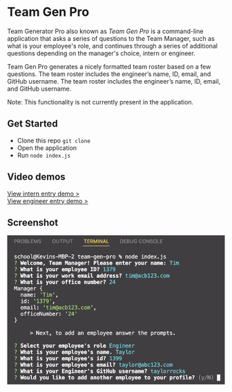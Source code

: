 # Team Gen Pro
Team Generator Pro also known as *Team Gen Pro* is a command-line application that asks a series of questions to the Team Manager, such as what is your employee's role, and continues through a series of additional questions depending on the manager's choice, intern or engineer. 

Team Gen Pro generates a nicely formatted team roster based on a few questions. The team roster includes the engineer’s name, ID, email, and GitHub username.
The team roster includes the engineer’s name, ID, email, and GitHub username.

Note: This functionality is not currently present in the application.

## Get Started
- Clone this repo `git clone` 
- Open the application
- Run `node index.js`

## Video demos

[View intern entry demo >](https://drive.google.com/file/d/1eSY_gw_2LnO3CDk1M3Y9-Ri5-plE1KeL/view)
<br />
[View engineer entry demo >](https://drive.google.com/file/d/1ccBGZ-h6njx5me_BM2Q1xgGrSzx_OTKq/view)

## Screenshot
![screenshot](./assets/images/team-gen-pro-command-line.png)
